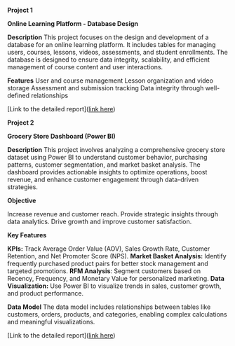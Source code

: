 **Project 1**

**Online Learning Platform - Database Design**

**Description**
This project focuses on the design and development of a database for an online learning platform. It includes tables for managing users, courses, lessons, videos, assessments, and student enrollments. The database is designed to ensure data integrity, scalability, and efficient management of course content and user interactions.

**Features**
User and course management
Lesson organization and video storage
Assessment and submission tracking
Data integrity through well-defined relationships

[Link to the detailed report]([link here](https://github.com/Dhvanil25/Data-science-Course-Projects/blob/ac07030a67ed38832f398d3a71d5bddc6e0fcccb/Learning%20platfrom%20database%20design%20and%20development.pdf))

**Project 2**

**Grocery Store Dashboard (Power BI)**

**Description**
This project involves analyzing a comprehensive grocery store dataset using Power BI to understand customer behavior, purchasing patterns, customer segmentation, and market basket analysis. The dashboard provides actionable insights to optimize operations, boost revenue, and enhance customer engagement through data-driven strategies.

**Objective**

Increase revenue and customer reach.
Provide strategic insights through data analytics.
Drive growth and improve customer satisfaction.

**Key Features**

**KPIs:** Track Average Order Value (AOV), Sales Growth Rate, Customer Retention, and Net Promoter Score (NPS).
**Market Basket Analysis:** Identify frequently purchased product pairs for better stock management and targeted promotions.
**RFM Analysis**: Segment customers based on Recency, Frequency, and Monetary Value for personalized marketing.
**Data Visualization:** Use Power BI to visualize trends in sales, customer growth, and product performance.

**Data Model**
The data model includes relationships between tables like customers, orders, products, and categories, enabling complex calculations and meaningful visualizations.

[Link to the detailed report]([link here](https://github.com/Dhvanil25/Data-science-Course-Projects/blob/800055390c6076cea10fe112a05277948b426b03/grocery%20store%20analysis%20powerBI.pdf))
